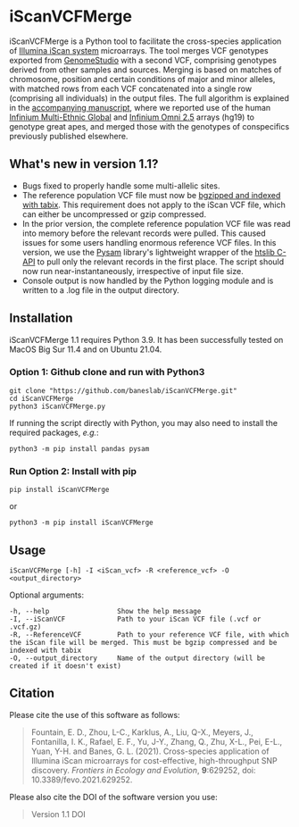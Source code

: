# iScanVCFMerge

iScanVCFMerge is a Python tool to facilitate the cross-species application of [Illumina iScan system](https://www.illumina.com/systems/array-scanners/iscan.html) microarrays. The tool merges VCF genotypes exported from [GenomeStudio](https://www.google.com/url?sa=t&rct=j&q=&esrc=s&source=web&cd=&ved=2ahUKEwiU08v-0MXyAhWWHM0KHczoAF0QFnoECAQQAQ&url=https%3A%2F%2Fwww.illumina.com%2Ftechniques%2Fmicroarrays%2Farray-data-analysis-experimental-design%2Fgenomestudio.html&usg=AOvVaw0c40T5Bip-n6ofC3v7NhFj) with a second VCF, comprising genotypes derived from other samples and sources. Merging is based on matches of chromosome, position and certain conditions of major and minor alleles, with matched rows from each VCF concatenated into a single row (comprising all individuals) in the output files. The full algorithm is explained in the [accompanying manuscript](https://doi.org/10.3389/fevo.2021.629252), where we reported use of the human [Infinium Multi-Ethnic Global](https://www.illumina.com/products/by-type/microarray-kits/infinium-multi-ethnic-global.html) and [Infinium Omni 2.5](https://www.illumina.com/products/by-type/microarray-kits/infinium-omni25-8.html) arrays (hg19) to genotype great apes, and merged those with the genotypes of conspecifics previously published elsewhere.

## What's new in version 1.1?
- Bugs fixed to properly handle some multi-allelic sites.
- The reference population VCF file must now be [bgzipped and indexed with tabix](https://www.biostars.org/p/59492/). This requirement does not apply to the iScan VCF file, which can either be uncompressed or gzip compressed.
- In the prior version, the complete reference population VCF file was read into memory before the relevant records were pulled. This caused issues for some users handling enormous reference VCF files. In this version, we use the [Pysam](https://github.com/pysam-developers/pysam) library's lightweight wrapper of the [htslib C-API](http://www.ncbi.nlm.nih.gov/pubmed/19505943) to pull only the relevant records in the first place. The script should now run near-instantaneously, irrespective of input file size.
- Console output is now handled by the Python logging module and is written to a .log file in the output directory.

## Installation

iScanVCFMerge 1.1 requires Python 3.9. It has been successfully tested on MacOS Big Sur 11.4 and on Ubuntu 21.04.

### Option 1: Github clone and run with Python3

    git clone "https://github.com/baneslab/iScanVCFMerge.git"
    cd iScanVCFMerge
    python3 iScanVCFMerge.py

If running the script directly with Python, you may also need to install the required packages, _e.g._:

    python3 -m pip install pandas pysam
    
### Run Option 2: Install with pip

    pip install iScanVCFMerge

or

    python3 -m pip install iScanVCFMerge

## Usage

    iScanVCFMerge [-h] -I <iScan_vcf> -R <reference_vcf> -O <output_directory>

Optional arguments:

    -h, --help                 Show the help message
    -I, --iScanVCF             Path to your iScan VCF file (.vcf or .vcf.gz)
    -R, --ReferenceVCF         Path to your reference VCF file, with which the iScan file will be merged. This must be bgzip compressed and be indexed with tabix
    -O, --output_directory     Name of the output directory (will be created if it doesn't exist)

## Citation

Please cite the use of this software as follows:

> Fountain, E. D., Zhou, L-C., Karklus, A., Liu, Q-X., Meyers, J., Fontanilla, I. K., Rafael, E. F., Yu, J-Y., Zhang, Q., Zhu, X-L., Pei, E-L., Yuan, Y-H. and Banes, G. L. (2021). Cross-species application of Illumina iScan microarrays for cost-effective, high-throughput SNP discovery. _Frontiers in Ecology and Evolution_, **9**:629252, doi: 10.3389/fevo.2021.629252.

Please also cite the DOI of the software version you use:
> Version 1.1 DOI
